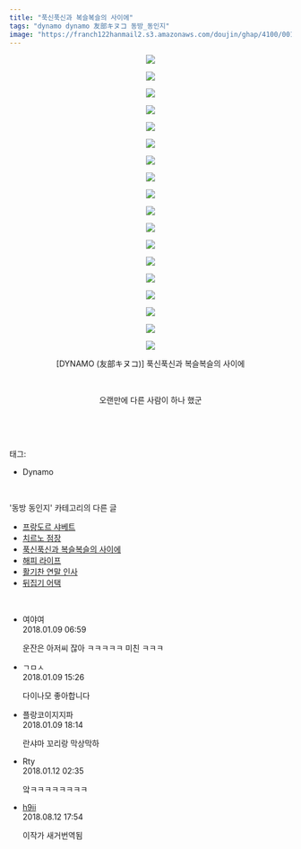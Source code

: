 ```yaml
---
title: "푹신푹신과 복슬복슬의 사이에"
tags: "dynamo dynamo 友部キヌコ 동방_동인지"
image: "https://franch122hanmail2.s3.amazonaws.com/doujin/ghap/4100/001.jpg"
---
```

<div class="article">
<p style="text-align: center; clear: none; float: none;"><img src="{{ site.imgserver6 }}/ghap/4100/001.jpg"/></p>
<p style="text-align: center; clear: none; float: none;"><img src="{{ site.imgserver6 }}/ghap/4100/002.jpg"/></p>
<p style="text-align: center; clear: none; float: none;"><img src="{{ site.imgserver6 }}/ghap/4100/003.jpg"/></p>
<p style="text-align: center; clear: none; float: none;"><img src="{{ site.imgserver6 }}/ghap/4100/004.jpg"/></p>
<p style="text-align: center; clear: none; float: none;"><img src="{{ site.imgserver6 }}/ghap/4100/005.jpg"/></p>
<p style="text-align: center; clear: none; float: none;"><img src="{{ site.imgserver6 }}/ghap/4100/006.jpg"/></p>
<p style="text-align: center; clear: none; float: none;"><img src="{{ site.imgserver6 }}/ghap/4100/007.jpg"/></p>
<p style="text-align: center; clear: none; float: none;"><img src="{{ site.imgserver6 }}/ghap/4100/008.jpg"/></p>
<p style="text-align: center; clear: none; float: none;"><img src="{{ site.imgserver6 }}/ghap/4100/009.jpg"/></p>
<p style="text-align: center; clear: none; float: none;"><img src="{{ site.imgserver6 }}/ghap/4100/010.jpg"/></p>
<p style="text-align: center; clear: none; float: none;"><img src="{{ site.imgserver6 }}/ghap/4100/011.jpg"/></p>
<p style="text-align: center; clear: none; float: none;"><img src="{{ site.imgserver6 }}/ghap/4100/012.jpg"/></p>
<p style="text-align: center; clear: none; float: none;"><img src="{{ site.imgserver6 }}/ghap/4100/013.jpg"/></p>
<p style="text-align: center; clear: none; float: none;"><img src="{{ site.imgserver6 }}/ghap/4100/014.jpg"/></p>
<p style="text-align: center; clear: none; float: none;"><img src="{{ site.imgserver6 }}/ghap/4100/015.jpg"/></p>
<p style="text-align: center; clear: none; float: none;"><img src="{{ site.imgserver6 }}/ghap/4100/016.jpg"/></p>
<p style="text-align: center; clear: none; float: none;"><img src="{{ site.imgserver6 }}/ghap/4100/017.jpg"/></p>
<p style="text-align: center; clear: none; float: none;"><img src="{{ site.imgserver6 }}/ghap/4100/018.jpg"/></p>
<p style="text-align: center; clear: none; float: none;">[DYNAMO (友部キヌコ)] 푹신푹신과 복슬복슬의 사이에</p>
<p style="text-align: center; clear: none; float: none;"><br/></p>
<p style="text-align: center; clear: none; float: none;">오랜만에 다른 사람이 하나 했군</p>
<p><br/></p>
</div><br/>
<div class="tagTrail">
<p>태그: </p>
<ul>
<li>Dynamo</li>
</ul>
</div><br/>
<div class="another">
<p>'동방 동인지' 카테고리의 다른 글</p>
<ul>
<li><a href="/ghap_4114">프랑도르 샤베트</a></li>
<li><a href="/ghap_4113">치르노 점장</a></li>
<li><a href="/ghap_4100">푹신푹신과 복슬복슬의 사이에</a></li>
<li><a href="/ghap_4090">해피 라이프</a></li>
<li><a href="/ghap_4084">활기찬 연말 인사</a></li>
<li><a href="/ghap_4075">뒤집기 어택</a></li>
</ul>
</div><br/>
<div class="cb_module cb_fluid">
<div class="cb_wrt cb_profile">
<div class="comment">
<ul>
<li class="cb_thumb_off" id="comment15169762">
<div class="cb_comment_area">
<div class="cb_info_area">
<div class="cb_section">
<span class="cb_nick_name">여야여</span>
</div>
<div class="cb_section">
<span class="cb_date">2018.01.09 06:59 </span>
</div>
</div>
<div class="cb_dsc_comment">
<p class="cb_dsc">
											운잔은 아저씨 잖아 ㅋㅋㅋㅋㅋ 미친 ㅋㅋㅋ
										</p>
</div>
</div></li>
<li class="cb_thumb_off" id="comment15170092">
<div class="cb_comment_area">
<div class="cb_info_area">
<div class="cb_section">
<span class="cb_nick_name">ㄱㅁㅅ</span>
</div>
<div class="cb_section">
<span class="cb_date">2018.01.09 15:26 </span>
</div>
</div>
<div class="cb_dsc_comment">
<p class="cb_dsc">
											다이나모 좋아합니다
										</p>
</div>
</div></li>
<li class="cb_thumb_off" id="comment15170279">
<div class="cb_comment_area">
<div class="cb_info_area">
<div class="cb_section">
<span class="cb_nick_name">플랑코이지지파</span>
</div>
<div class="cb_section">
<span class="cb_date">2018.01.09 18:14 </span>
</div>
</div>
<div class="cb_dsc_comment">
<p class="cb_dsc">
											란샤마 꼬리랑 막상막하
										</p>
</div>
</div></li>
<li class="cb_thumb_off" id="comment15172443">
<div class="cb_comment_area">
<div class="cb_info_area">
<div class="cb_section">
<span class="cb_nick_name">Rty</span>
</div>
<div class="cb_section">
<span class="cb_date">2018.01.12 02:35 </span>
</div>
</div>
<div class="cb_dsc_comment">
<p class="cb_dsc">
											앜ㅋㅋㅋㅋㅋㅋㅋㅋ
										</p>
</div>
</div></li>
<li class="cb_thumb_off" id="comment15306753">
<div class="cb_comment_area">
<div class="cb_info_area">
<div class="cb_section">
<span class="cb_nick_name"> <a href="http://u8899988999" onclick="return openLinkInNewWindow(this)">h9ii</a></span>
</div>
<div class="cb_section">
<span class="cb_date">2018.08.12 17:54 </span>
</div>
</div>
<div class="cb_dsc_comment">
<p class="cb_dsc">
											이작가 새거번역됨
										</p>
</div>
</div></li>
</ul>
</div>
</div><!-- commentList close -->
</div><br/>
